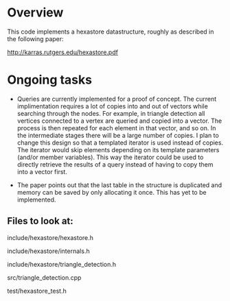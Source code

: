 
# Overview

This code implements a hexastore datastructure, roughly as described in the following paper:

http://karras.rutgers.edu/hexastore.pdf

# Ongoing tasks

- Queries are currently implemented for a proof of concept. The current implimentation requires a lot of copies into and out of vectors while searching through the nodes. For example, in triangle detection all vertices connected to a vertex are queried and copied into a vector. The process is then repeated for each element in that vector, and so on. In the intermediate stages there will be a large number of copies. I plan to change this design so that a templated iterator is used instead of copies. The iterator would skip elements depending on its template parameters (and/or member variables). This way the iterator could be used to directly retrieve the results of a query instead of having to copy them into a vector first.

- The paper points out that the last table in the structure is duplicated and memory can be saved by only allocating it once. This has yet to be implemented.

## Files to look at:

include/hexastore/hexastore.h

include/hexastore/internals.h

include/hexastore/triangle_detection.h

src/triangle_detection.cpp

test/hexastore_test.h
